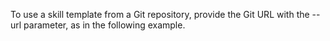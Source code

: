 To use a skill template from a Git repository, provide the Git URL with the --url parameter, as in the following example.



